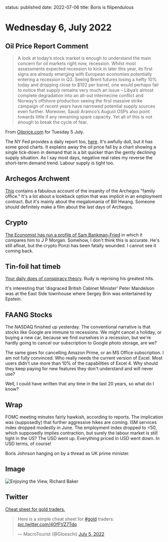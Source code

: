 status: published
date: 2022-07-06
title: Boris is filipendulous

# Wednesday  6, July 2022

## Oil Price Report Comment

> A look at today’s stock market is enough to understand the main concern for oil markets right now, recession. Whilst most assessments expected recession to kick in later this year, its first signs are already emerging with European economies potentially entering a recession in Q3. Seeing Brent futures losing a hefty 10% today and dropping close to $102 per barrel, one would perhaps fail to notice that supply remains very much an issue – Libya’s almost complete degradation into an all-out internecine conflict and Norway’s offshore production seeing the first massive strike campaign of recent years have narrowed potential supply sources even further. Moreover, Saudi Aramco’s August OSPs also point towards little if any remaining spare capacity. Yet all of this is not enough to break the cycle of fear. 

From [Oilprice.com](https://oilprice.com/) for Tuesday 5 July.

The NY Fed provides a daily report too, [here](https://www.newyorkfed.org/research/policy/oil_price_dynamics_report). It's awfully dull, but it has some good charts.
It explains away the oil price fall by a chart showing a single tick-down in demand that is a bit quicker than the gently declining supply situation.
As I say most days, negative real rates my reverse the short-term demand trend. 
Labour supply is tight too.

## Archegos Archwent

[This](https://www.bloomberg.com/opinion/articles/2022-07-05/archegos-analyst-wants-his-money-back) contains a fabulous account of the insanity of the Archegos "family office."
It's a lot about a lookback option that was implicit in an employment contract.
But it's mainly about the megalomania of Bill Hwang.
Someone should definitely make a film about the last days of Archegos.

## Crypto

[The Economist has run a profile of Sam Bankman-Fried](https://www.economist.com/finance-and-economics/2022/07/05/cryptos-last-man-standing?utm_content=article-link-1&etear=nl_today_1&utm_campaign=a.the-economist-today&utm_medium=email.internal-newsletter.np&utm_source=salesforce-marketing-cloud&utm_term=7/5/2022&utm_id=1225730) in which it compares him to J P Morgan.
Somehow, I don't think this is accurate.
He's still afloat, but the crypto Ponzi has been fatally wounded.
I cannot see it coming back.

## Tin-foil hat timeb

[Your daily does of conspiracy theory](https://rudy.substack.com/p/the-devil-all-the-time?utm_source=email).
Rudy is reprising his greatest hits.

It's interesting that 'disgraced British Cabinet Minister' Peter Mandelson was at the East Side townhouse where Sergey Brin was entertained by Epstein.

## FAANG Stocks

The NASDAQ finished up yesterday.
The conventional narrative is that stocks like Google are immune to recessions.
We might cancel a holiday, or buying a new car, because we find ourselves in a recession, 
but we're hardly going to cancel our subscription to Google photo storage, are we?

The same goes for cancelling Amazon Prime, or an MS Office subscription.
I am not fully convinced. 
Who really needs the current version of Excel.
Most users didn't use more than 10% of the capabilities of Excel 4. Why should they keep paying for new features they don't understand and will never use?

Well, I could have written that any time in the last 20 years, so what do I know?

## Wrap

FOMC meeting minutes fairly hawkish, according to reports. 
The implication was (supposedly) that further aggressive hikes are coming.
ISM services index dropped modestly in June.
The employment index dropped to <50, which supposedly implies contraction, but surely the labour market is still tight in the US?
The USD went up. Everything priced in USD went down. In USD terms, of course!

Boris Johnson hanging on by a thread as UK prime minister.

## Image

 ![Enjoying the View, Richard Baker](https://pbs.twimg.com/media/FW_CIVtXgAA3Bzv?format=jpg&name=medium)

## Twitter

[Cheat sheet for gold traders.](https://twitter.com/Gloeschi/status/1544422138148528128?s=20&t=OkkEKDpYRH2bIezsLzqKKA)

<blockquote class="twitter-tweet"><p lang="en" dir="ltr">Here is a simple cheat sheet for <a href="https://twitter.com/hashtag/gold?src=hash&amp;ref_src=twsrc%5Etfw">#gold</a> traders: <a href="https://t.co/4OfFVZ7Tdq">pic.twitter.com/4OfFVZ7Tdq</a></p>&mdash; MacroTourist (@Gloeschi) <a href="https://twitter.com/Gloeschi/status/1544422138148528128?ref_src=twsrc%5Etfw">July 5, 2022</a></blockquote> <script async src="https://platform.twitter.com/widgets.js" charset="utf-8"></script> 
